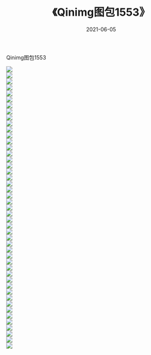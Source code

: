 ﻿---
layout: post
title:  《Qinimg图包1553》
date:   2021-06-05
img: http://imgx.orgx.ga/Qinimg图包/Qinimg图包1553/000.jpg
categories: [美女, 清纯, 唯美]
---

Qinimg图包1553

 ![](http://imgx.orgx.ga/Qinimg图包/Qinimg图包1553/001.jpg) <br>![](http://imgx.orgx.ga/Qinimg图包/Qinimg图包1553/002.jpg) <br>![](http://imgx.orgx.ga/Qinimg图包/Qinimg图包1553/003.jpg) <br>![](http://imgx.orgx.ga/Qinimg图包/Qinimg图包1553/004.jpg) <br>![](http://imgx.orgx.ga/Qinimg图包/Qinimg图包1553/005.jpg) <br>![](http://imgx.orgx.ga/Qinimg图包/Qinimg图包1553/006.jpg) <br>![](http://imgx.orgx.ga/Qinimg图包/Qinimg图包1553/007.jpg) <br>![](http://imgx.orgx.ga/Qinimg图包/Qinimg图包1553/008.jpg) <br>![](http://imgx.orgx.ga/Qinimg图包/Qinimg图包1553/009.jpg) <br>![](http://imgx.orgx.ga/Qinimg图包/Qinimg图包1553/010.jpg) <br>![](http://imgx.orgx.ga/Qinimg图包/Qinimg图包1553/011.jpg) <br>![](http://imgx.orgx.ga/Qinimg图包/Qinimg图包1553/012.jpg) <br>![](http://imgx.orgx.ga/Qinimg图包/Qinimg图包1553/013.jpg) <br>![](http://imgx.orgx.ga/Qinimg图包/Qinimg图包1553/014.jpg) <br>![](http://imgx.orgx.ga/Qinimg图包/Qinimg图包1553/015.jpg) <br>![](http://imgx.orgx.ga/Qinimg图包/Qinimg图包1553/016.jpg) <br>![](http://imgx.orgx.ga/Qinimg图包/Qinimg图包1553/017.jpg) <br>![](http://imgx.orgx.ga/Qinimg图包/Qinimg图包1553/018.jpg) <br>![](http://imgx.orgx.ga/Qinimg图包/Qinimg图包1553/019.jpg) <br>![](http://imgx.orgx.ga/Qinimg图包/Qinimg图包1553/020.jpg) <br>![](http://imgx.orgx.ga/Qinimg图包/Qinimg图包1553/021.jpg) <br>![](http://imgx.orgx.ga/Qinimg图包/Qinimg图包1553/022.jpg) <br>![](http://imgx.orgx.ga/Qinimg图包/Qinimg图包1553/023.jpg) <br>![](http://imgx.orgx.ga/Qinimg图包/Qinimg图包1553/024.jpg) <br>![](http://imgx.orgx.ga/Qinimg图包/Qinimg图包1553/025.jpg) <br>![](http://imgx.orgx.ga/Qinimg图包/Qinimg图包1553/026.jpg) <br>![](http://imgx.orgx.ga/Qinimg图包/Qinimg图包1553/027.jpg) <br>![](http://imgx.orgx.ga/Qinimg图包/Qinimg图包1553/028.jpg) <br>![](http://imgx.orgx.ga/Qinimg图包/Qinimg图包1553/029.jpg) <br>![](http://imgx.orgx.ga/Qinimg图包/Qinimg图包1553/030.jpg) <br>![](http://imgx.orgx.ga/Qinimg图包/Qinimg图包1553/031.jpg) <br>![](http://imgx.orgx.ga/Qinimg图包/Qinimg图包1553/032.jpg) <br>![](http://imgx.orgx.ga/Qinimg图包/Qinimg图包1553/033.jpg) <br>![](http://imgx.orgx.ga/Qinimg图包/Qinimg图包1553/034.jpg) <br>![](http://imgx.orgx.ga/Qinimg图包/Qinimg图包1553/035.jpg) <br>![](http://imgx.orgx.ga/Qinimg图包/Qinimg图包1553/036.jpg) <br>![](http://imgx.orgx.ga/Qinimg图包/Qinimg图包1553/037.jpg) <br>![](http://imgx.orgx.ga/Qinimg图包/Qinimg图包1553/038.jpg) <br>![](http://imgx.orgx.ga/Qinimg图包/Qinimg图包1553/039.jpg) <br>![](http://imgx.orgx.ga/Qinimg图包/Qinimg图包1553/040.jpg) <br>![](http://imgx.orgx.ga/Qinimg图包/Qinimg图包1553/041.jpg) <br>![](http://imgx.orgx.ga/Qinimg图包/Qinimg图包1553/042.jpg) <br>![](http://imgx.orgx.ga/Qinimg图包/Qinimg图包1553/043.jpg) <br>![](http://imgx.orgx.ga/Qinimg图包/Qinimg图包1553/044.jpg) <br>![](http://imgx.orgx.ga/Qinimg图包/Qinimg图包1553/045.jpg) <br>![](http://imgx.orgx.ga/Qinimg图包/Qinimg图包1553/046.jpg) <br>![](http://imgx.orgx.ga/Qinimg图包/Qinimg图包1553/047.jpg) <br>